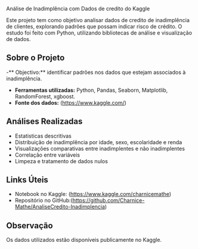 Análise de Inadimplência com Dados de credito  do Kaggle

Este projeto tem como objetivo analisar dados de credito de inadimplência de clientes, explorando padrões que possam indicar risco de crédito.
O estudo foi feito com Python, utilizando bibliotecas de análise e visualização de dados.



 ## Sobre o Projeto

-** Objectivo:**  identificar padrões nos dados que estejam associados à inadimplência.
- **Ferramentas utilizadas:** Python, Pandas, Seaborn, Matplotlib, RandomForest, xgboost.
- **Fonte dos dados:** (https://www.kaggle.com/) 


##  Análises Realizadas

- Estatisticas descritivas
- Distribuição de inadimplência por idade, sexo, escolaridade e renda
- Visualizações comparativas entre inadimplentes e não inadimplentes
- Correlação entre variáveis
- Limpeza e tratamento de dados nulos


##  Links Úteis

-  Notebook no Kaggle: (https://www.kaggle.com/charnicemathe) 
-  Repositório no GitHub:(https://github.com/Charnice-Mathe/AnaliseCredito-Inadimplencia)



## Observação

Os dados utilizados estão disponíveis publicamente no Kaggle.
